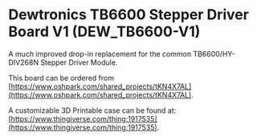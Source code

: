 # Dewtronics TB6600 Stepper Driver Board V1 (DEW_TB6600-V1)

A much improved drop-in replacement for the common TB6600/HY-DIV268N Stepper Driver Module.

This board can be ordered from [https://www.oshpark.com/shared_projects/tKN4X7AL](https://www.oshpark.com/shared_projects/tKN4X7AL).

A customizable 3D Printable case can be found at: [https://www.thingiverse.com/thing:1917535](https://www.thingiverse.com/thing:1917535).


